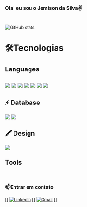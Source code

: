 ### Ola! eu sou o Jemison da Silva✌️

#

![ GitHub stats](https://github-readme-stats.vercel.app/api?username=DevSilva-BR&show_icons=true&theme=chartreuse-dark)

# 🛠️Tecnologias
<div style="display: inline_block" >
<h2> Languages <h2>
   <img src="https://img.shields.io/badge/HTML5-000?style=for-the-badge&logo=html5&logoColor=E34F26">
   <img src="https://img.shields.io/badge/CSS3-000?style=for-the-badge&logo=css3&logoColor=blue"> 
<img src="https://img.shields.io/badge/JavaScript-000?style=for-the-badge&logo=javascript&logoColor=F7DF1E
"> <img src="https://img.shields.io/badge/TypeScript-000?style=for-the-badge&logo=typescript&logoColor=007ACC
"> <img src="https://img.shields.io/badge/React-000?style=for-the-badge&logo=react&logoColor=
" >
   <img src="https://img.shields.io/badge/React_Native-000?style=for-the-badge&logo=react&logoColor=0000
">
    <img src="https://img.shields.io/badge/Node.js-000?style=for-the-badge&logo=node.js&logoColor=greed">

<h2>⚡ Database</h2>
<img src="https://img.shields.io/badge/MySQL-000?style=for-the-badge&logo=mysql&logoColor=white
">
<img src="https://img.shields.io/badge/MongoDB-000?style=for-the-badge&logo=mongodb&logoColor=white
">
<h2>🖍 Design
</h2>
<img src="https://img.shields.io/badge/Figma-000?style=for-the-badge&logo=figma&logoColor=F24E1E
">
<h2>Tools</h2>

<br/>

</div>

### 📫Entrar em contato

[![]()]
[![Linkedin](https://img.shields.io/badge/LinkedIn-0077B5?style=for-the-badge&logo=linkedin&logoColor=white)](https://www.google.com.br/) [![]()] [![Gmail](https://img.shields.io/badge/Gmail-D14836?style=for-the-badge&logo=gmail&logoColor=white)](https://www.google.com.br/dashboard) [![]()]
